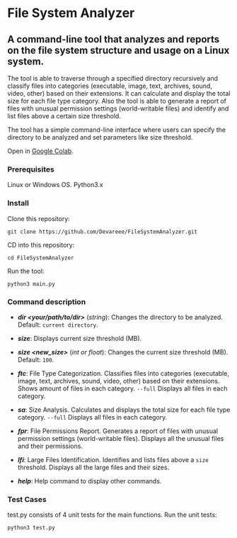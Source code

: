 # File System Analyzer

## A command-line tool that analyzes and reports on the file system structure and usage on a Linux system.

The tool is able to traverse through a specified directory recursively and classify files into categories (executable, image, text, archives, sound, video, other) based on their extensions. It can calculate and display the total size for each file type category. Also the tool is able to generate a report of files with unusual permission settings (world-writable files) and identify and list files above a certain size threshold.

The tool has a simple command-line interface where users can specify the directory to be analyzed and set parameters like size threshold.

Open in [Google Colab](https://colab.research.google.com/drive/1YDudONznX1BpkEsl2Qfo2lOwiExTBPLT?usp=drive_link).

### Prerequisites
Linux or Windows OS. Python3.x

### Install

Clone this repository: 
```
git clone https://github.com/Devareee/FileSystemAnalyzer.git
```
CD into this repository: 
```
cd FileSystemAnalyzer
```
Run the tool:
```
python3 main.py
```

### Command description
- **_dir <your/path/to/dir>_** (_string_): Changes the directory to be analyzed. Default: `current directory`.

- **_size_**: Displays current size threshold (MB).

- **_size <new_size>_** (_int or float_): Changes the current size threshold (MB). Default: `100`.

- **_ftc_**: File Type Categorization. Classifies files into categories (executable, image, text, archives, sound, video, other) based on their extensions. Shows amount of files in each category. `--full` Displays all files in each category.

- **_sa_**: Size Analysis. Calculates and displays the total size for each file type category. `--full` Displays all files in each category.

- **_fpr_**: File Permissions Report. Generates a report of files with unusual permission settings (world-writable files). Displays all the unusual files and their permissions.

- **_lfi_**: Large Files Identification. Identifies and lists files above a `size` threshold. Displays all the large files and their sizes.

- **_help_**: Help command to display other commands.

### Test Cases
test.py consists of 4 unit tests for the main functions.
Run the unit tests:
```
python3 test.py
```